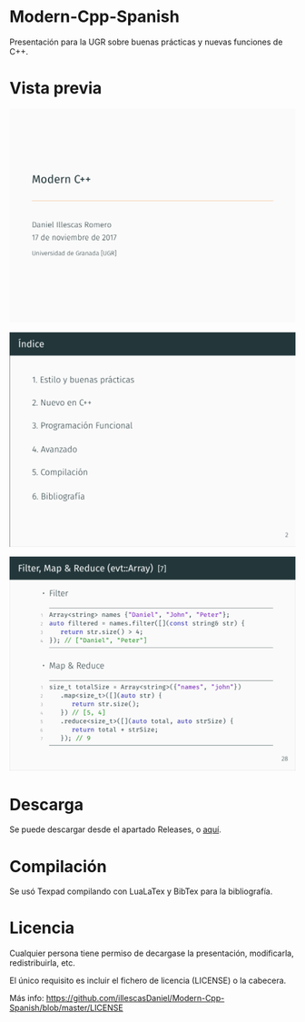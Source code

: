 # Modern-Cpp-Spanish

Presentación para la UGR sobre buenas prácticas y nuevas funciones de C++.

# Vista previa

![Title](screenshots/title.png)

![Index](screenshots/index.png)

![Ejemplo. Map & Reduce](screenshots/map&reduce.png)

# Descarga

Se puede descargar desde el apartado Releases, o [aquí](https://github.com/illescasDaniel/Modern-Cpp-Spanish/releases/download/v1.0/Modern.C.-.Daniel.Illescas.Romero.pdf).

# Compilación

Se usó Texpad compilando con LuaLaTex y BibTex para la bibliografía.

# Licencia

Cualquier persona tiene permiso de decargase la presentación, modificarla, redistribuirla, etc. 

El único requisito es incluir el fichero de licencia (LICENSE) o la cabecera. 

Más info: https://github.com/illescasDaniel/Modern-Cpp-Spanish/blob/master/LICENSE